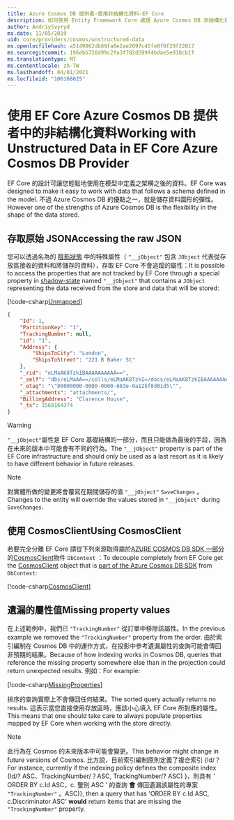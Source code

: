 ```yaml
---
title: Azure Cosmos DB 提供者-使用非結構化資料-EF Core
description: 如何使用 Entity Framework Core 處理 Azure Cosmos DB 非結構化資料
author: AndriySvyryd
ms.date: 11/05/2019
uid: core/providers/cosmos/unstructured-data
ms.openlocfilehash: a5149062db89fa8e2ae2097c45fe0f0f29f22017
ms.sourcegitcommit: 196ebb726d99c2fa3f702d599f4bdae5e938cb1f
ms.translationtype: MT
ms.contentlocale: zh-TW
ms.lasthandoff: 04/01/2021
ms.locfileid: "106166025"
---
```

# <a name="working-with-unstructured-data-in-ef-core-azure-cosmos-db-provider"></a><span data-ttu-id="e293c-103">使用 EF Core Azure Cosmos DB 提供者中的非結構化資料</span><span class="sxs-lookup"><span data-stu-id="e293c-103">Working with Unstructured Data in EF Core Azure Cosmos DB Provider</span></span>

<span data-ttu-id="e293c-104">EF Core 的設計可讓您輕鬆地使用在模型中定義之架構之後的資料。</span><span class="sxs-lookup"><span data-stu-id="e293c-104">EF Core was designed to make it easy to work with data that follows a schema defined in the model.</span></span> <span data-ttu-id="e293c-105">不過 Azure Cosmos DB 的優點之一，就是儲存資料圖形的彈性。</span><span class="sxs-lookup"><span data-stu-id="e293c-105">However one of the strengths of Azure Cosmos DB is the flexibility in the shape of the data stored.</span></span>

## <a name="accessing-the-raw-json"></a><span data-ttu-id="e293c-106">存取原始 JSON</span><span class="sxs-lookup"><span data-stu-id="e293c-106">Accessing the raw JSON</span></span>

<span data-ttu-id="e293c-107">您可以透過名為的 [陰影狀態](xref:core/modeling/shadow-properties) 中的特殊屬性（ `"__jObject"` 包含 `JObject` 代表從存放區接收的資料和將儲存的資料），存取 EF Core 不會追蹤的屬性：</span><span class="sxs-lookup"><span data-stu-id="e293c-107">It is possible to access the properties that are not tracked by EF Core through a special property in [shadow-state](xref:core/modeling/shadow-properties) named `"__jObject"` that contains a `JObject` representing the data received from the store and data that will be stored:</span></span>

[!code-csharp[Unmapped](../../../../samples/core/Cosmos/UnstructuredData/Sample.cs?highlight=23,24&name=Unmapped)]

```json
{
    "Id": 1,
    "PartitionKey": "1",
    "TrackingNumber": null,
    "id": "1",
    "Address": {
        "ShipsToCity": "London",
        "ShipsToStreet": "221 B Baker St"
    },
    "_rid": "eLMaAK8TzkIBAAAAAAAAAA==",
    "_self": "dbs/eLMaAA==/colls/eLMaAK8TzkI=/docs/eLMaAK8TzkIBAAAAAAAAAA==/",
    "_etag": "\"00000000-0000-0000-683e-0a12bf8d01d5\"",
    "_attachments": "attachments/",
    "BillingAddress": "Clarence House",
    "_ts": 1568164374
}
```

> [!WARNING]
> <span data-ttu-id="e293c-108">`"__jObject"`屬性是 EF Core 基礎結構的一部分，而且只能做為最後的手段，因為在未來的版本中可能會有不同的行為。</span><span class="sxs-lookup"><span data-stu-id="e293c-108">The `"__jObject"` property is part of the EF Core infrastructure and should only be used as a last resort as it is likely to have different behavior in future releases.</span></span>

> [!NOTE]
> <span data-ttu-id="e293c-109">對實體所做的變更將會覆寫在期間儲存的值 `"__jObject"` `SaveChanges` 。</span><span class="sxs-lookup"><span data-stu-id="e293c-109">Changes to the entity will override the values stored in `"__jObject"` during `SaveChanges`.</span></span>

## <a name="using-cosmosclient"></a><span data-ttu-id="e293c-110">使用 CosmosClient</span><span class="sxs-lookup"><span data-stu-id="e293c-110">Using CosmosClient</span></span>

<span data-ttu-id="e293c-111">若要完全分離 EF Core 請從下列來源取得屬於[AZURE COSMOS DB SDK 一部分](/azure/cosmos-db/sql-api-get-started)的[CosmosClient](/dotnet/api/Microsoft.Azure.Cosmos.CosmosClient)物件 `DbContext` ：</span><span class="sxs-lookup"><span data-stu-id="e293c-111">To decouple completely from EF Core get the [CosmosClient](/dotnet/api/Microsoft.Azure.Cosmos.CosmosClient) object that is [part of the Azure Cosmos DB SDK](/azure/cosmos-db/sql-api-get-started) from `DbContext`:</span></span>

[!code-csharp[CosmosClient](../../../../samples/core/Cosmos/UnstructuredData/Sample.cs?highlight=3&name=CosmosClient)]

## <a name="missing-property-values"></a><span data-ttu-id="e293c-112">遺漏的屬性值</span><span class="sxs-lookup"><span data-stu-id="e293c-112">Missing property values</span></span>

<span data-ttu-id="e293c-113">在上述範例中，我們已 `"TrackingNumber"` 從訂單中移除該屬性。</span><span class="sxs-lookup"><span data-stu-id="e293c-113">In the previous example we removed the `"TrackingNumber"` property from the order.</span></span> <span data-ttu-id="e293c-114">由於索引編制在 Cosmos DB 中的運作方式，在投影中參考遺漏屬性的查詢可能會傳回非預期的結果。</span><span class="sxs-lookup"><span data-stu-id="e293c-114">Because of how indexing works in Cosmos DB, queries that reference the missing property somewhere else than in the projection could return unexpected results.</span></span> <span data-ttu-id="e293c-115">例如：</span><span class="sxs-lookup"><span data-stu-id="e293c-115">For example:</span></span>

[!code-csharp[MissingProperties](../../../../samples/core/Cosmos/UnstructuredData/Sample.cs?name=MissingProperties)]

<span data-ttu-id="e293c-116">排序的查詢實際上不會傳回任何結果。</span><span class="sxs-lookup"><span data-stu-id="e293c-116">The sorted query actually returns no results.</span></span> <span data-ttu-id="e293c-117">這表示當您直接使用存放區時，應該小心填入 EF Core 所對應的屬性。</span><span class="sxs-lookup"><span data-stu-id="e293c-117">This means that one should take care to always populate properties mapped by EF Core when working with the store directly.</span></span>

> [!NOTE]
> <span data-ttu-id="e293c-118">此行為在 Cosmos 的未來版本中可能會變更。</span><span class="sxs-lookup"><span data-stu-id="e293c-118">This behavior might change in future versions of Cosmos.</span></span> <span data-ttu-id="e293c-119">比方說，目前索引編制原則定義了複合索引 {Id/？</span><span class="sxs-lookup"><span data-stu-id="e293c-119">For instance, currently if the indexing policy defines the composite index {Id/?</span></span> <span data-ttu-id="e293c-120">ASC、TrackingNumber/？</span><span class="sxs-lookup"><span data-stu-id="e293c-120">ASC, TrackingNumber/?</span></span> <span data-ttu-id="e293c-121">ASC) }，則具有 ' ORDER BY c.Id ASC，c. 鑒別 ASC ' 的查詢 __會__ 傳回遺漏該屬性的專案 `"TrackingNumber"` 。</span><span class="sxs-lookup"><span data-stu-id="e293c-121">ASC)}, then a query that has 'ORDER BY c.Id ASC, c.Discriminator ASC' __would__ return items that are missing the `"TrackingNumber"` property.</span></span>
